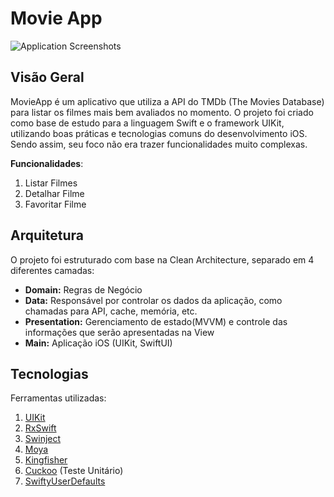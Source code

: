 

# Movie App

![Application Screenshots](https://github.com/Dsribass/movie-app-swift/assets/68345989/5648e5ff-55ce-4edc-a3e9-c4679b124b88)

## Visão Geral
MovieApp é um aplicativo que utiliza a API do TMDb (The Movies Database) para listar os filmes mais bem avaliados no momento. O projeto foi criado como base de estudo para a linguagem Swift e o framework UIKit, utilizando boas práticas e tecnologias comuns do desenvolvimento iOS. Sendo assim, seu foco não era trazer funcionalidades muito complexas.

**Funcionalidades**:

1.  Listar Filmes
2.  Detalhar Filme
3.  Favoritar Filme  
  

## Arquitetura

O projeto foi estruturado com base na Clean Architecture, separado em 4 diferentes camadas:

 - **Domain:** Regras de Negócio
 - **Data:** Responsável por controlar os dados da aplicação, como chamadas para API, cache, memória, etc.
 - **Presentation:** Gerenciamento de estado(MVVM) e controle das informações que serão apresentadas na View
 - **Main:** Aplicação iOS (UIKit, SwiftUI)

## Tecnologias 
Ferramentas utilizadas:
1. [UIKit](https://developer.apple.com/documentation/uikit)
2. [RxSwift](https://github.com/ReactiveX/RxSwift)
3. [Swinject](https://github.com/Swinject/Swinject)
5. [Moya](https://github.com/Moya/Moya)
6. [Kingfisher](https://github.com/onevcat/Kingfisher)
7. [Cuckoo](https://github.com/Brightify/Cuckoo) (Teste Unitário)
8. [SwiftyUserDefaults](https://github.com/sunshinejr/SwiftyUserDefaults)
